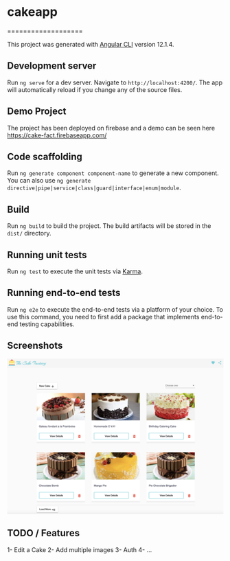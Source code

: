 # cakeapp

===================

This project was generated with [Angular CLI](https://github.com/angular/angular-cli) version 12.1.4.

## Development server

Run `ng serve` for a dev server. Navigate to `http://localhost:4200/`. The app will automatically reload if you change any of the source files.

## Demo Project

The project has been deployed on firebase and a demo can be seen here https://cake-fact.firebaseapp.com/

## Code scaffolding

Run `ng generate component component-name` to generate a new component. You can also use `ng generate directive|pipe|service|class|guard|interface|enum|module`.

## Build

Run `ng build` to build the project. The build artifacts will be stored in the `dist/` directory.

## Running unit tests

Run `ng test` to execute the unit tests via [Karma](https://karma-runner.github.io).

## Running end-to-end tests

Run `ng e2e` to execute the end-to-end tests via a platform of your choice. To use this command, you need to first add a package that implements end-to-end testing capabilities.

## Screenshots

![Cake Factory](src/assets/screenshots/cake-factory-screenshot-grid.png?raw=true)

<!-- ![alt text](assets/screenshots/cake-factory-screenshot-new.png)

<!-- ![Cake Factory](https://github.com/xadim/cake-factory-fr/blob/main/assets/screenshots/cake-factory-screenshot-grid.png?raw=true) -->

## TODO / Features

1- Edit a Cake
2- Add multiple images
3- Auth
4- ...
